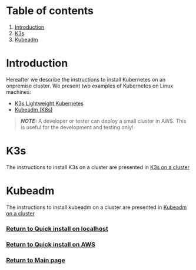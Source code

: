 # Table of contents

1. [Introduction](#introduction)
2. [K3s](#k3s)
3. [Kubeadm](#kubeadm)

# Introduction

Hereafter we describe the instructions to install Kubernetes on an onpremise cluster. We present two examples of
Kubernetes on Linux machines:

* [K3s Lightweight Kubernetes](https://rancher.com/docs/k3s/latest/en/)
* [Kubeadm (K8s)](https://kubernetes.io/docs/setup/production-environment/tools/kubeadm/install-kubeadm/)

> **_NOTE:_** A developer or tester can deploy a small cluster in AWS. This is useful for the development and testing only!

# K3s

The instructions to install K3s on a cluster are presented in [K3s on a cluster](k3s-cluster/README.md)

# Kubeadm

The instructions to install kubeadm on a cluster are presented in [Kubeadm on a cluster](kubeadm-cluster/README.md)

### [Return to Quick install on localhost](../../../quick-deploy/localhost/README.md)

### [Return to Quick install on AWS](../../../quick-deploy/aws/README.md)

### [Return to Main page](../../../README.md)